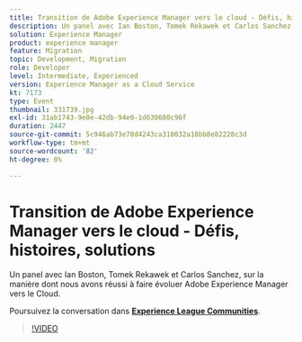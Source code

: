 ```yaml
---
title: Transition de Adobe Experience Manager vers le cloud - Défis, histoires, solutions
description: Un panel avec Ian Boston, Tomek Rekawek et Carlos Sanchez, sur la manière dont nous avons réussi à faire évoluer Adobe Experience Manager vers le Cloud. Cette session a été diffusée dans le cadre de l’événement Adobe Developers Live Content.
solution: Experience Manager
product: experience manager
feature: Migration
topic: Development, Migration
role: Developer
level: Intermediate, Experienced
version: Experience Manager as a Cloud Service
kt: 7173
type: Event
thumbnail: 331739.jpg
exl-id: 31ab1743-9e0e-42db-94e0-1d630680c96f
duration: 2447
source-git-commit: 5c946ab73e78d4243ca310032a10bb8e82228c3d
workflow-type: tm+mt
source-wordcount: '82'
ht-degree: 0%

---
```


# Transition de Adobe Experience Manager vers le cloud - Défis, histoires, solutions

Un panel avec Ian Boston, Tomek Rekawek et Carlos Sanchez, sur la manière dont nous avons réussi à faire évoluer Adobe Experience Manager vers le Cloud.

Poursuivez la conversation dans **[Experience League Communities](https://adobe.ly/36Yd3v6)**.

>[!VIDEO](https://video.tv.adobe.com/v/331739/?quality=12&learn=on&hidetitle=true)
